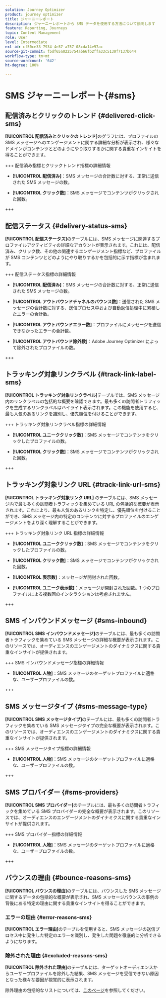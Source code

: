 ```yaml
---
solution: Journey Optimizer
product: journey optimizer
title: ジャーニーレポート
description: ジャーニーレポートから SMS データを使用する方法について説明します
feature: Reporting, Journeys
topic: Content Management
role: User
level: Intermediate
exl-id: cf50ce33-7934-4e37-a757-08cda14e97ac
source-git-commit: f5df65a0225754ab66fb2ffa33c5130f7137b644
workflow-type: tm+mt
source-wordcount: '642'
ht-degree: 100%

---
```


# SMS ジャーニーレポート{#sms}

## 配信済みとクリックのトレンド {#delivered-click-sms}

**[!UICONTROL 配信済みとクリックのトレンド]**&#x200B;のグラフには、プロファイルの SMS メッセージへのエンゲージメントに関する詳細な分析が表示され、様々なドメインがコンテンツとどのようにやり取りするかに関する貴重なインサイトを得ることができます。

+++ 配信済み指標とクリックトレンド指標の詳細情報

* **[!UICONTROL 配信済み]**：SMS メッセージの合計数に対する、正常に送信された SMS メッセージの数。

* **[!UICONTROL クリック数]**：SMS メッセージでコンテンツがクリックされた回数。

+++

## 配信ステータス {#delivery-status-sms}

**[!UICONTROL 配信ステータス]**&#x200B;のテーブルには、SMS メッセージに関連するプロファイルアクティビティの詳細なアカウントが表示されます。これには、配信済み、クリック数、その他の関連するエンゲージメント指標など、プロファイルが SMS コンテンツとどのようにやり取りするかを包括的に示す指標が含まれます。

+++ 配信ステータス指標の詳細情報

* **[!UICONTROL 配信済み]**：SMS メッセージの合計数に対する、正常に送信された SMS メッセージの数。

* **[!UICONTROL アウトバウンドチャネルのバウンス数]**：送信された SMS メッセージの合計数に対する、送信プロセス中および自動返信処理中に累積したエラーの合計数。

* **[!UICONTROL アウトバウンドエラー数]**：プロファイルにメッセージを送信できなかったエラーの合計数。

* **[!UICONTROL アウトバウンド除外数]**：Adobe Journey Optimizer によって除外されたプロファイルの数。

+++

## トラッキング対象リンクラベル {#track-link-label-sms}

**[!UICONTROL トラッキング対象リンクラベル]**&#x200B;テーブルでは、SMS メッセージ内のリンクラベルの包括的な概要を確認できます。最も多くの訪問者トラフィックを生成するリンクラベルはハイライト表示されます。この機能を使用すると、最も人気のあるリンクを識別し、優先順位を付けることができます。

+++ トラッキング対象リンクラベル指標の詳細情報

* **[!UICONTROL ユニーククリック数]**：SMS メッセージでコンテンツをクリックしたプロファイルの数。

* **[!UICONTROL クリック数]**：SMS メッセージでコンテンツがクリックされた回数。

+++

## トラッキング対象リンク URL {#track-link-url-sms}

**[!UICONTROL トラッキング対象リンク URL]** のテーブルには、SMS メッセージ内で最も多くの訪問者トラフィックを集めている URL の包括的な概要が表示されます。これにより、最も人気のあるリンクを特定し、優先順位を付けることができ、SMS メッセージ内の特定のコンテンツに対するプロファイルのエンゲージメントをより深く理解することができます。

+++ トラッキング対象リンク URL 指標の詳細情報

* **[!UICONTROL ユニーククリック数]**：SMS メッセージでコンテンツをクリックしたプロファイルの数。

* **[!UICONTROL クリック数]**：SMS メッセージでコンテンツがクリックされた回数。

* **[!UICONTROL 表示数]**：メッセージが開封された回数。

* **[!UICONTROL ユニーク表示数]**：メッセージが開封された回数。1 つのプロファイルによる複数回のインタラクションは考慮されません。

+++

## SMS インバウンドメッセージ {#sms-inbound}

**[!UICONTROL SMS インバウンドメッセージ]**&#x200B;のテーブルには、最も多くの訪問者トラフィックを集めている SMS メッセージの詳細な概要が表示されます。このリソースでは、オーディエンスのエンゲージメントのダイナミクスに関する貴重なインサイトが提供されます。

+++ SMS インバウンドメッセージ指標の詳細情報

* **[!UICONTROL 人物]**：SMS メッセージのターゲットプロファイルに適格な、ユーザープロファイルの数。

+++

## SMS メッセージタイプ {#sms-message-type}

**[!UICONTROL SMS メッセージタイプ]**&#x200B;のテーブルには、最も多くの訪問者トラフィックを集めている SMS メッセージタイプの完全な概要が表示されます。このリソースでは、オーディエンスのエンゲージメントのダイナミクスに関する貴重なインサイトが提供されます。

+++ SMS メッセージタイプ指標の詳細情報

* **[!UICONTROL 人物]**：SMS メッセージのターゲットプロファイルに適格な、ユーザープロファイルの数。

+++

## SMS プロバイダー {#sms-providers}

**[!UICONTROL SMS プロバイダー]**&#x200B;のテーブルには、最も多くの訪問者トラフィックを集めている SMS プロバイダーの完全な概要が表示されます。このリソースでは、オーディエンスのエンゲージメントのダイナミクスに関する貴重なインサイトが提供されます。

+++ SMS プロバイダー指標の詳細情報

* **[!UICONTROL 人物]**：SMS メッセージのターゲットプロファイルに適格な、ユーザープロファイルの数。

+++

## バウンスの理由 {#bounce-reasons-sms}

**[!UICONTROL バウンスの理由]**&#x200B;のテーブルには、バウンスした SMS メッセージに関するデータの包括的な概要が表示され、SMS メッセージバウンスの事例の背後にある特定の理由に関する貴重なインサイトを得ることができます。

### エラーの理由 {#error-reasons-sms}

**[!UICONTROL エラー理由]**&#x200B;のテーブルを使用すると、SMS メッセージの送信プロセス中に発生した特定のエラーを識別し、発生した問題を徹底的に分析できるようになります。

### 除外された理由 {#excluded-reasons-sms}

**[!UICONTROL 除外された理由]**&#x200B;のテーブルには、ターゲットオーディエンスからユーザープロファイルを除外した結果、SMS メッセージを受信できない原因となった様々な要因が視覚的に表示されます。

除外理由の包括的なリストについては、[このページ](exclusion-list.md)を参照してください。
